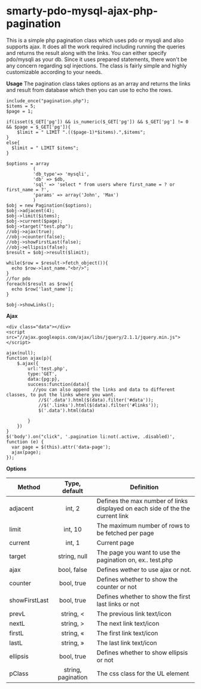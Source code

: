 smarty-pdo-mysql-ajax-php-pagination
====================================

This is a simple php pagination class which uses pdo or mysqli and also supports ajax. It does all the work required including running the queries and returns the result along with the links. You can either specify pdo/mysqli as your db. Since it uses prepared statements, there won't be any concern regarding sql injections. The class is fairly simple and highly customizable according to your needs.

**Usage**
The pagination class takes options as an array and returns the links and result from database which then you can use to echo the rows.
```
include_once("pagination.php");
$items = 5;
$page = 1;

if(isset($_GET['pg']) && is_numeric($_GET['pg']) && $_GET['pg'] != 0 && $page = $_GET['pg']){
    $limit = " LIMIT ".(($page-1)*$items).",$items";
}
else{
  $limit = " LIMIT $items";
}	

$options = array
          (
          'db_type'=> 'mysqli',
          'db' => $db,
          'sql' => 'select * from users where first_name = ? or first_name = ?',
          'params' => array('John', 'Max')
          )
$obj = new Pagination($options);
$obj->adjacent(4);
$obj->limit($items);
$obj->current($page);
$obj->target("test.php");
//obj->ajax(true);
//obj->counter(false);
//obj->showFirstLast(false);
//obj->ellipsis(false);
$result = $obj->result($limit);

while($row = $result->fetch_object()){
  echo $row->last_name."<br/>";
}
//for pdo
foreach($result as $row){
  echo $row['last_name'];
}

$obj->showLinks();

```
**Ajax**
```
<div class="data"></div>
<script src="//ajax.googleapis.com/ajax/libs/jquery/2.1.1/jquery.min.js"></script>

ajax(null);
function ajax(p){
	$.ajax({
		url:'test.php',
		type:'GET',
		data:{pg:p},
		success:function(data){
		  //you can also append the links and data to different classes, to put the links where you want.
			//$('.data').html($(data).filter('#data'));
			//$('.links').html($(data).filter('#links'));
			$('.data').html(data)
			
		}
	})
}
$('body').on("click", '.pagination li:not(.active, .disabled)', function (e) {
  var page = $(this).attr('data-page');
  ajax(page);
});

```

<b>Options</b><br/>

| Method        | Type, default | Definition                                                                     |
|---------------|:-------------:|--------------------------------------------------------------------------------|
| adjacent      |     int, 2    | Defines the max number of links displayed on each side of the the current link |
| limit         |    int, 10    | The maximum number of rows to be fetched per page                              |
| current       |     int, 1    | Current page                                                                   |
| target        | string, null  | The page you want to use the pagination on, ex.. test.php                      |
| ajax          | bool, false   | Defines wether to use ajax or not.                                             |
| counter       | bool, true    | Defines whether to show the counter or not                                     |
| showFirstLast | bool, true    | Defines whether to show the first last links or not                            |
| prevL         | string, <     | The previous link text/icon                                                    |
| nextL         | string, >     | The next link text/icon                                                        |
| firstL        | string, «     | The first link text/icon                                                       |
| lastL         | string, »     | The last link text/icon                                                        |
| ellipsis      | bool, true    | Defines whether to show ellipsis or not                                        |
| pClass        | string, pagination    | The css class for the UL element                                          |
